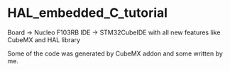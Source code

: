 # HAL_embedded_C_tutorial

Board -> Nucleo F103RB
IDE -> STM32CubeIDE with all new features like CubeMX and HAL library

Some of the code was generated by CubeMX addon and some written by me.

